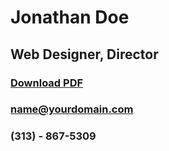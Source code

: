 <div id="hd">
	<div class="yui-gc">
		<div class="yui-u first">
			<h1>Jonathan Doe</h1>
			<h2>Web Designer, Director</h2>
		</div>
		<div class="yui-u">
			<div class="contact-info">
				<h3><a id="pdf" href="#">Download PDF</a></h3>
				<h3><a href="mailto:name@yourdomain.com">name@yourdomain.com</a></h3>
				<h3>(313) - 867-5309</h3>
			</div>
		</div>
	</div>
</div>
